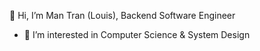 👋 Hi, I’m Man Tran (Louis), Backend Software Engineer
- 💞️ I’m interested in Computer Science & System Design
